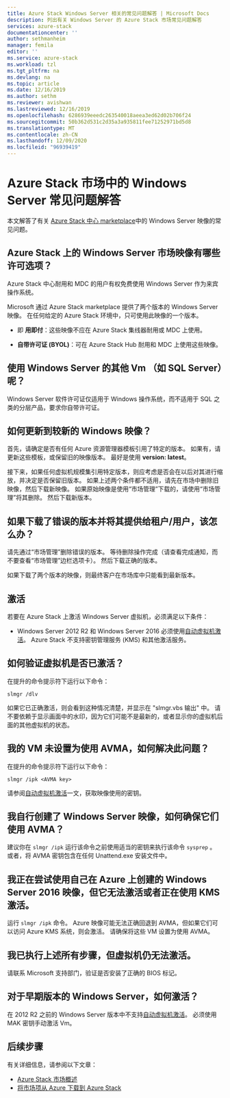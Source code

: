 ```yaml
---
title: Azure Stack Windows Server 相关的常见问题解答 | Microsoft Docs
description: 列出有关 Windows Server 的 Azure Stack 市场常见问题解答
services: azure-stack
documentationcenter: ''
author: sethmanheim
manager: femila
editor: ''
ms.service: azure-stack
ms.workload: tzl
ms.tgt_pltfrm: na
ms.devlang: na
ms.topic: article
ms.date: 12/16/2019
ms.author: sethm
ms.reviewer: avishwan
ms.lastreviewed: 12/16/2019
ms.openlocfilehash: 6286939eeedc263540018aeea3ed62d02b706f24
ms.sourcegitcommit: 50b362d531c2d35a3a935811fee71252971bd5d8
ms.translationtype: MT
ms.contentlocale: zh-CN
ms.lasthandoff: 12/09/2020
ms.locfileid: "96939419"
---
```

# <a name="windows-server-in-azure-stack-marketplace-faq"></a>Azure Stack 市场中的 Windows Server 常见问题解答

本文解答了有关 [Azure Stack 中心 marketplace](../../operator/azure-stack-marketplace.md)中的 Windows Server 映像的常见问题。

## <a name="what-are-the-licensing-options-for-windows-server-marketplace-images-on-azure-stack"></a>Azure Stack 上的 Windows Server 市场映像有哪些许可选项？

Azure Stack 中心耐用和 MDC 的用户有权免费使用 Windows Server 作为来宾操作系统。

Microsoft 通过 Azure Stack marketplace 提供了两个版本的 Windows Server 映像。 在任何给定的 Azure Stack 环境中，只可使用此映像的一个版本。

- 即 **用即付**：这些映像不应在 Azure Stack 集线器耐用或 MDC 上使用。

- **自带许可证 (BYOL)**：可在 Azure Stack Hub 耐用和 MDC 上使用这些映像。

## <a name="what-about-other-vms-that-use-windows-server-such-as-sql-server"></a>使用 Windows Server 的其他 Vm （如 SQL Server）呢？

Windows Server 软件许可证仅适用于 Windows 操作系统，而不适用于 SQL 之类的分层产品，要求你自带许可证。

## <a name="how-do-i-update-to-a-newer-windows-image"></a>如何更新到较新的 Windows 映像？

首先，请确定是否有任何 Azure 资源管理器模板引用了特定的版本。 如果有，请更新这些模板，或保留旧的映像版本。 最好是使用 **version: latest**。

接下来，如果任何虚拟机规模集引用特定版本，则应考虑是否会在以后对其进行缩放，并决定是否保留旧版本。 如果上述两个条件都不适用，请先在市场中删除旧映像，然后下载新映像。 如果原始映像是使用“市场管理”下载的，请使用“市场管理”将其删除。 然后下载新版本。

## <a name="what-if-i-downloaded-the-wrong-version-to-offer-my-tenantsusers"></a>如果下载了错误的版本并将其提供给租户/用户，该怎么办？

请先通过“市场管理”删除错误的版本。 等待删除操作完成（请查看完成通知，而不要查看“市场管理”边栏选项卡）。 然后下载正确的版本。

如果下载了两个版本的映像，则最终客户在市场库中只能看到最新版本。

## <a name="activation"></a>激活

若要在 Azure Stack 上激活 Windows Server 虚拟机，必须满足以下条件：

- Windows Server 2012 R2 和 Windows Server 2016 必须使用[自动虚拟机激活](/previous-versions/windows/it-pro/windows-server-2012-R2-and-2012/dn303421(v=ws.11))。 Azure Stack 不支持密钥管理服务 (KMS) 和其他激活服务。

## <a name="how-can-i-verify-that-my-virtual-machine-is-activated"></a>如何验证虚拟机是否已激活？

在提升的命令提示符下运行以下命令：

```shell
slmgr /dlv
```

如果它已正确激活，则会看到这种情况清楚，并显示在 "slmgr.vbs 输出" 中。 请不要依赖于显示画面中的水印，因为它们可能不是最新的，或者显示你的虚拟机后面的其他虚拟机的状态。

## <a name="my-vm-is-not-set-up-to-use-avma-how-can-i-fix-it"></a>我的 VM 未设置为使用 AVMA，如何解决此问题？

在提升的命令提示符下运行以下命令：

```shell
slmgr /ipk <AVMA key>
```

请参阅[自动虚拟机激活](/previous-versions/windows/it-pro/windows-server-2012-R2-and-2012/dn303421(v=ws.11))一文，获取映像使用的密钥。

## <a name="i-create-my-own-windows-server-images-how-can-i-make-sure-they-use-avma"></a>我自行创建了 Windows Server 映像，如何确保它们使用 AVMA？

建议你在 `slmgr /ipk` 运行该命令之前使用适当的密钥来执行该命令 `sysprep` 。 或者，将 AVMA 密钥包含在任何 Unattend.exe 安装文件中。

## <a name="i-am-trying-to-use-my-windows-server-2016-image-created-on-azure-and-it-is-not-activating-or-using-kms-activation"></a>我正在尝试使用自己在 Azure 上创建的 Windows Server 2016 映像，但它无法激活或者正在使用 KMS 激活。

运行 `slmgr /ipk` 命令。 Azure 映像可能无法正确回退到 AVMA，但如果它们可以访问 Azure KMS 系统，则会激活。 请确保将这些 VM 设置为使用 AVMA。

## <a name="i-have-performed-all-of-these-steps-but-my-virtual-machines-are-still-not-activating"></a>我已执行上述所有步骤，但虚拟机仍无法激活。

请联系 Microsoft 支持部门，验证是否安装了正确的 BIOS 标记。

## <a name="what-about-earlier-versions-of-windows-server"></a>对于早期版本的 Windows Server，如何激活？

在 2012 R2 之前的 Windows Server 版本中不支持[自动虚拟机激活](/previous-versions/windows/it-pro/windows-server-2012-R2-and-2012/dn303421(v=ws.11))。 必须使用 MAK 密钥手动激活 Vm。

## <a name="next-steps"></a>后续步骤

有关详细信息，请参阅以下文章：

- [Azure Stack 市场概述](../../operator/azure-stack-marketplace.md)
- [将市场项从 Azure 下载到 Azure Stack](azure-stack-download-azure-marketplace-item-tca.md)
